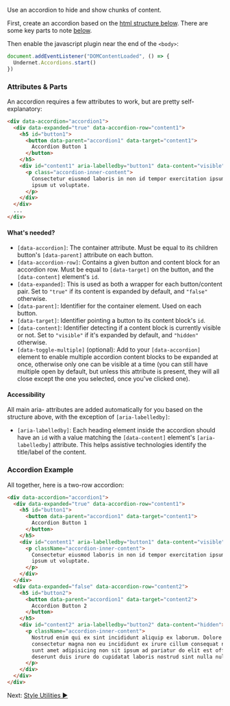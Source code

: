 Use an accordion to hide and show chunks of content.

First, create an accordion based on the [html structure below](#accordion-example). There are some key parts to note [below](#button).

Then enable the javascript plugin near the end of the `<body>`:

```js
document.addEventListener("DOMContentLoaded", () => {
  Undernet.Accordions.start()
})
```

### Attributes & Parts

An accordion requires a few attributes to work, but are pretty self-explanatory:

```html
<div data-accordion="accordion1">
  <div data-expanded="true" data-accordion-row="content1">
    <h5 id="button1">
      <button data-parent="accordion1" data-target="content1">
        Accordion Button 1
      </button>
    </h5>
    <div id="content1" aria-labelledby="button1" data-content="visible">
      <p class="accordion-inner-content">
        Consectetur eiusmod laboris in non id tempor exercitation ipsum cupidatat magna
        ipsum ut voluptate.
      </p>
    </div>
  </div>
  ...
</div>
```

#### What's needed?

- `[data-accordion]`: The container attribute. Must be equal to its children button's `[data-parent]` attribute on each button.
- `[data-accordion-row]`: Contains a given button and content block for an accordion row. Must be equal to `[data-target]` on the button, and the `[data-content]` element's `id`.
- `[data-expanded]`: This is used as both a wrapper for each button/content pair. Set to `"true"` if its content is expanded by default, and `"false"` otherwise.
- `[data-parent]`: Identifier for the container element. Used on each button.
- `[data-target]`: Identifier pointing a button to its content block's `id`.
- `[data-content]`: Identifier detecting if a content block is currently visible or not. Set to `"visible"` if it's expanded by default, and `"hidden"` otherwise.
- `[data-toggle-multiple]` (optional): Add to your `[data-accordion]` element to enable multiple accordion content blocks to be expanded at once, otherwise only one can be visible at a time (you can still have multiple open by default, but unless this attribute is present, they will all close except the one you selected, once you've clicked one).

#### Accessibility

All main aria- attributes are added automatically for you based on the structure above, with the exception of `[aria-labelledby]`:

- `[aria-labelledby]`: Each heading element inside the accordion should have an `id` with a value matching the `[data-content]` element's `[aria-labelledby]` attribute. This helps assistive technologies identify the title/label of the content.

### Accordion Example

All together, here is a two-row accordion:

```html
<div data-accordion="accordion1">
  <div data-expanded="true" data-accordion-row="content1">
    <h5 id="button1">
      <button data-parent="accordion1" data-target="content1">
        Accordion Button 1
      </button>
    </h5>
    <div id="content1" aria-labelledby="button1" data-content="visible">
      <p className="accordion-inner-content">
        Consectetur eiusmod laboris in non id tempor exercitation ipsum cupidatat magna
        ipsum ut voluptate.
      </p>
    </div>
  </div>
  <div data-expanded="false" data-accordion-row="content2">
    <h5 id="button2">
      <button data-parent="accordion1" data-target="content2">
        Accordion Button 2
      </button>
    </h5>
    <div id="content2" aria-labelledby="button2" data-content="hidden">
      <p className="accordion-inner-content">
        Nostrud enim qui ex sint incididunt aliquip ex laborum. Dolore velit Lorem
        consectetur magna non eu incididunt ex irure cillum consequat nisi. Fugiat nisi
        sunt amet adipisicing non sit ipsum ad pariatur do elit est officia magna. Enim
        deserunt duis irure do cupidatat laboris nostrud sint nulla nulla.
      </p>
    </div>
  </div>
</div>
```

Next: [Style Utilities ►](style-utilities)
